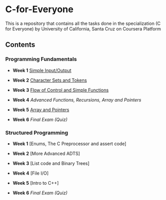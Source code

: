 # C-for-Everyone


This is a repository that contains all the tasks done in the specialization (C for Everyone) by University of California, Santa Cruz on Coursera Platform

## Contents

### Programming Fundamentals

* **Week 1** [Simple Input/Output](https://github.com/Kingsolomon445/C-for-Everyone/tree/main/c_fundamental/week1)

* **Week 2** [Character Sets and Tokens](https://github.com/Kingsolomon445/C-for-Everyone/tree/main/c_fundamental/week2)

* **Week 3** [Flow of Control and Simple Functions](https://github.com/Kingsolomon445/C-for-Everyone/tree/main/c_fundamental/week3)

* **Week 4** *Advanced Functions, Recursions, Array and Pointers*

* **Week 5** [Array and Pointers](https://github.com/Kingsolomon445/C-for-Everyone/tree/main/c_fundamental/week5)

* **Week 6** *Final Exam (Quiz)*

### Structured Programming

* **Week 1** [Enums, The C Preprocessor and assert code]

* **Week 2** [More Advanced ADTS]

* **Week 3** [List code and Binary Trees]

* **Week 4** [File I/O]

* **Week 5** [Intro to C++]

* **Week 6** *Final Exam (Quiz)*
